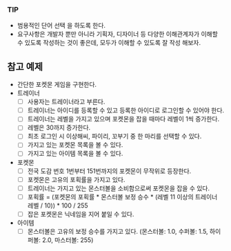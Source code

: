 ### TIP

- 범용적인 단어 선택 을 하도록 한다.
- 요구사항은 개발자 뿐만 아니라 기획자, 디자이너 등 다양한 이해관계자가 이해할 수 있도록 작성하는 것이 좋은데, 모두가 이해할 수 있도록 잘 작성 해보자.

## 참고 예제

- 간단한 포켓몬 게임을 구현한다.
- 트레이너
    - [ ]  사용자는 트레이너라고 부른다.
    - [ ]  트레이너는 아이디를 등록할 수 있고 등록한 아이디로 로그인할 수 있어야 한다.
    - [ ]  트레이너는 레벨을 가지고 있으며 포켓몬을 잡을 때마다 레벨이 1씩 증가한다.
    - [ ]  레벨은 30까지 증가한다.
    - [ ]  최초 로그인 시 이상해씨, 파이리, 꼬부기 중 한 마리를 선택할 수 있다.
    - [ ]  가지고 있는 포켓몬 목록을 볼 수 있다.
    - [ ]  가지고 있는 아이템 목록을 볼 수 있다.
- 포켓몬
    - [ ]  전국 도감 번호 1번부터 151번까지의 포켓몬이 무작위로 등장한다.
    - [ ]  포켓몬은 고유의 포획률을 가지고 있다.
    - [ ]  트레이너는 가지고 있는 몬스터볼을 소비함으로써 포켓몬을 잡을 수 있다.
    - [ ]  포획률 = (포켓몬의 포획률 * 몬스터볼 보정 승수 * (레벨 11 이상의 트레이너 레벨 / 10)) * 100 / 255
    - [ ]  잡은 포켓몬은 닉네임을 지어 붙일 수 있다.
- 아이템
    - [ ]  몬스터볼은 고유의 보정 승수를 가지고 있다.
      (몬스터볼: 1.0, 수퍼볼: 1.5, 하이퍼볼: 2.0, 마스터볼: 255)